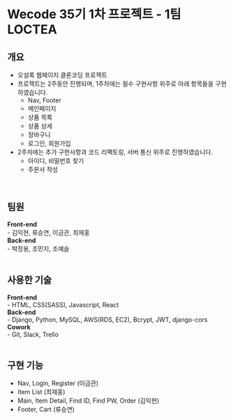 <h1>Wecode 35기 1차 프로젝트 - 1팀 LOCTEA</h1>

<h2>개요</h2>
<ul>
  <li>오설록 웹페이지 클론코딩 프로젝트</li>
  <li>프로젝트는 2주동안 진행되며, 1주차에는 필수 구현사항 위주로 아래 항목들을 구현하였습니다.
    <ul>
      <li>Nav, Footer</li>
      <li>메인페이지</li>
      <li>상품 목록</li>
      <li>상품 상세</li>
      <li>장바구니</li>
      <li>로그인, 회원가입</li>
    </ul>
  </li>
  <li>2주차에는 추가 구현사항과 코드 리팩토링, 서버 통신 위주로 진행하였습니다.
    <ul>
      <li>아이디, 비밀번호 찾기</li>
      <li>주문서 작성</li>
    </ul>
  </li>
</ul><br>

<h2>팀원</h2>
<strong>Front-end</strong><br>
- 김익현, 류승연, 이금관, 최재홍<br>
<strong>Back-end</strong><br>
- 박정용, 조민지, 조예슬<br><br>

<h2>사용한 기술</h2>
<strong>Front-end</strong><br>
- HTML, CSS(SASS), Javascript, React<br>
<strong>Back-end</strong><br>
- Django, Python, MySQL, AWS(RDS, EC2), Bcrypt, JWT, django-cors<br>
<strong>Cowork</strong><br>
- Git, Slack, Trello<br><br>

<h2>구현 기능</h2>
<ul>
  <li>Nav, Login, Register (이금관)</li>
  <li>Item List (최재홍)</li>
  <li>Main, Item Detail, Find ID, Find PW, Order (김익현)</li>
  <li>Footer, Cart (류승연)</li>
</ul>

